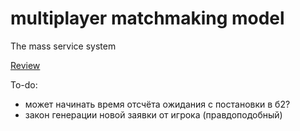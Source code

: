 # multiplayer matchmaking model
 The mass service system

[Review](https://branch-ranunculus-cb1.notion.site/32ec9e78697d4d1dbcea7e77f27c1a49)


To-do:
- может начинать время отсчёта ожидания с постановки в б2?
- закон генерации новой заявки от игрока (правдоподобный)
